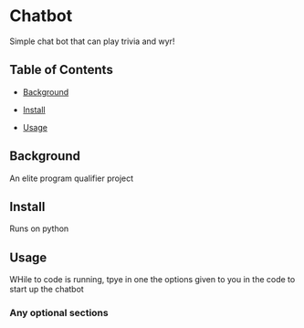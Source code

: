 # Chatbot

Simple chat bot that can play trivia and wyr!

## Table of Contents

- [Background](#background)

- [Install](#install)

- [Usage](#usage)

## Background

An elite program qualifier project

## Install

Runs on python

## Usage

WHile to code is running, tpye in one the options given to you in the code to start up the chatbot

### Any optional sections
